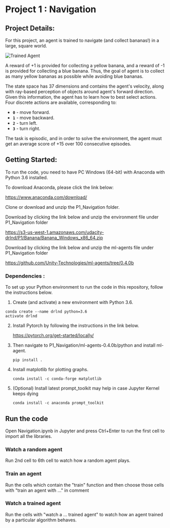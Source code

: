 [image1]:https://github.com/kelvin84hk/deep-reinforcement-learning/blob/master/P1_Navigation/pics/dq.gif "Trained Agent"


# Project 1 : Navigation 

## Project Details:

For this project, an agent is trained to navigate (and collect bananas!) in a large, square world.  

![Trained Agent][image1]

A reward of +1 is provided for collecting a yellow banana, and a reward of -1 is provided for collecting a blue banana.  Thus, the goal of agent is to collect as many yellow bananas as possible while avoiding blue bananas.  

The state space has 37 dimensions and contains the agent's velocity, along with ray-based perception of objects around agent's forward direction.  Given this information, the agent has to learn how to best select actions.  Four discrete actions are available, corresponding to:
- **`0`** - move forward.
- **`1`** - move backward.
- **`2`** - turn left.
- **`3`** - turn right.

The task is episodic, and in order to solve the environment, the agent must get an average score of +15 over 100 consecutive episodes.

## Getting Started:

To run the code, you need to have PC Windows (64-bit) with Anaconda with Python 3.6 installed.

To download Anaconda, please click the link below:

https://www.anaconda.com/download/

Clone or download and unzip the P1_Navigation folder.

Download by clicking the link below and unzip the environment file under P1_Navigation folder

https://s3-us-west-1.amazonaws.com/udacity-drlnd/P1/Banana/Banana_Windows_x86_64.zip

Download by clicking the link below and unzip the ml-agents file under P1_Navigation folder

https://github.com/Unity-Technologies/ml-agents/tree/0.4.0b

### Dependencies :

To set up your Python environment to run the code in this repository, follow the instructions below.

  1. Create (and activate) a new environment with Python 3.6.
  
 ```
 conda create --name drlnd python=3.6
 activate drlnd
 ```
  2. Install Pytorch by following the instructions in the link below.
  
     https://pytorch.org/get-started/locally/
    
  3. Then navigate to P1_Navigation/ml-agents-0.4.0b/python and install ml-agent.
     ```
     pip install .
     ```
  4. Install matplotlib for plotting graphs.
     ```
     conda install -c conda-forge matplotlib
     ```
  5. (Optional) Install latest prompt_toolkit may help in case Jupyter Kernel keeps dying
     ```
     conda install -c anaconda prompt_toolkit 
     ```
     
## Run the code 

  Open Navigation.ipynb in Jupyter and press Ctrl+Enter to run the first cell to import all the libraries.
  
  ### Watch a random agent
   Run 2nd cell  to 6th cell to watch how a random agent plays.
   
  ### Train an agent
   Run the cells which contain the "train" function and then choose those cells with "train an agent with ..." in comment
   
  ### Watch a trained agent
   Run the cells with "watch a ... trained agent" to watch how an agent trained by a particular algorithm behaves.
